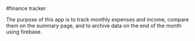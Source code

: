 #finance tracker

The purpose of this app is to track monthly expenses and income, compare them on the
 summary page, and to archive data on the end of the month using firebase.